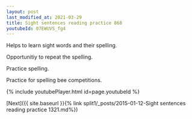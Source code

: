 ```yaml
---
layout: post
last_modified_at: 2021-03-29
title: Sight sentences reading practice 868
youtubeId: 07EWUVS_fg4
---
```

 
 
Helps to learn sight words and their spelling.

Opportunitiy to repeat the spelling. 

Practice spelling. 
 
Practice for spelling bee competitions. 
 
{% include youtubePlayer.html id=page.youtubeId %}
 
 

[Next]({{ site.baseurl }}{% link  split1/_posts/2015-01-12-Sight sentences reading practice 1321.md%})
 
